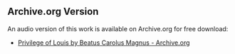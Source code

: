 ## Archive.org Version

An audio version of this work is available on Archive.org for free download:

* [Privilege of Louis by Beatus Carolus Magnus - Archive.org](https://archive.org/details/privilege-of-louis)